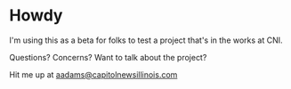 # Howdy

I'm using this as a beta for folks to test a project that's in the works at CNI. 

Questions? Concerns? Want to talk about the project? 

Hit me up at aadams@capitolnewsillinois.com
